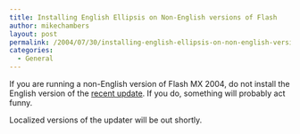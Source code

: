```yaml
---
title: Installing English Ellipsis on Non-English versions of Flash
author: mikechambers
layout: post
permalink: /2004/07/30/installing-english-ellipsis-on-non-english-versions-of-flash/
categories:
  - General
---
```



If you are running a non-English version of Flash MX 2004, do not install the English version of the [recent update][1]. If you do, something will probably act funny.

Localized versions of the updater will be out shortly.

 [1]: /mesh/archives/005685.cfm